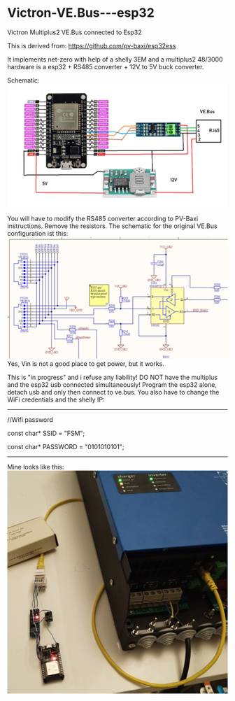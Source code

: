 # Victron-VE.Bus---esp32
Victron Multiplus2 VE.Bus connected to Esp32

This is derived from:
https://github.com/pv-baxi/esp32ess

It implements net-zero with help of a shelly 3EM and a multiplus2 48/3000
hardware is a esp32 + RS485 converter + 12V to 5V buck converter.

Schematic:
![ESP32_VEBUS.png](ESP32_VEBUS.png "schematic")

You will have to modify the RS485 converter according to PV-Baxi instructions. Remove the resistors. 
The schematic for the original VE.Bus configuration ist this:
![schematic.jpg](schematic.jpg "schematic")
Yes, Vin is not a good place to get power, but it works.

This is "in progress" and i refuse any liability! DO NOT have the multiplus and the esp32 usb connected simultaneously! Program the esp32 alone, detach usb and only then connect to ve.bus. You also have to change the WiFi credentials and the shelly IP:

------------------------------------

//Wifi password

const char* SSID = "FSM";

const char* PASSWORD = "0101010101";

------------------------------------

Mine looks like this:
![IMG_20240121_022232.jpg](IMG_20240121_022232.jpg "gebastel")

